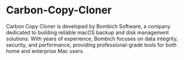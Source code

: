 # Carbon-Copy-Cloner
Carbon Copy Cloner is developed by Bombich Software, a company dedicated to building reliable macOS backup and disk management solutions. With years of experience, Bombich focuses on data integrity, security, and performance, providing professional-grade tools for both home and enterprise Mac users.
